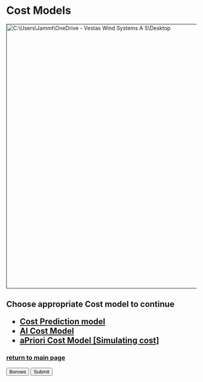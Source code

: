 <!DOCTYPE html>
<html>

<head>
<title>Cost Model Portal</title>
</head>

<body>

<h1>Cost Models</h1>
<a href=" "><img src=" " alt="C:\Users\Jammt\OneDrive - Vestas Wind Systems A S\Desktop" width="1048" height="700"></a>
<h2>Choose appropriate Cost model to continue
<ul> 
<li><a href=" C:\Users\Jammt\OneDrive - Vestas Wind Systems A S\Desktop\Cost Prediction model.html "> Cost Prediction model</a>  </li>
<li><a href=" "> AI Cost Model</a> </li>
<li><a href=" "> aPriori Cost Model [Simulating cost]</a> </li>
</ul>
</h2>

<h3><a href="C:\Users\Jammt\OneDrive - Vestas Wind Systems A S\Desktop\CostManagement UI.html "> return to main page </a></h3>
<button>Borows</button>
<button>Submit</button>


</body>
</html>
